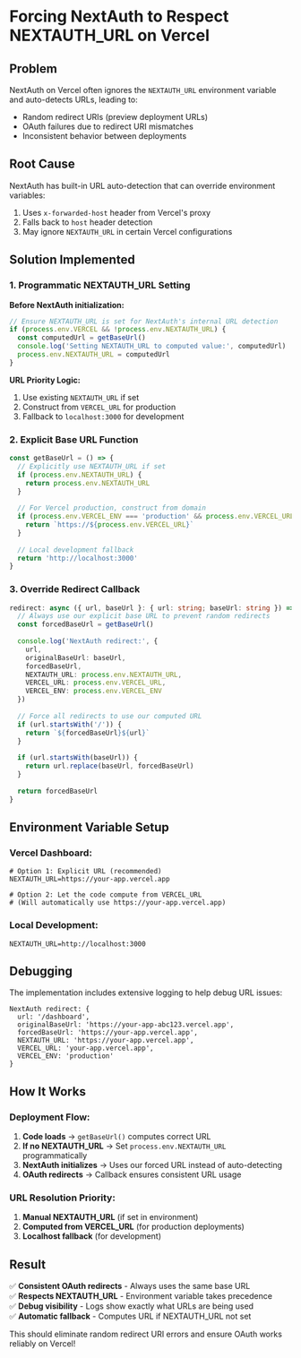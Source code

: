 # Forcing NextAuth to Respect NEXTAUTH_URL on Vercel

## Problem

NextAuth on Vercel often ignores the `NEXTAUTH_URL` environment variable and auto-detects URLs, leading to:
- Random redirect URIs (preview deployment URLs)
- OAuth failures due to redirect URI mismatches
- Inconsistent behavior between deployments

## Root Cause

NextAuth has built-in URL auto-detection that can override environment variables:
1. Uses `x-forwarded-host` header from Vercel's proxy
2. Falls back to `host` header detection
3. May ignore `NEXTAUTH_URL` in certain Vercel configurations

## Solution Implemented

### 1. Programmatic NEXTAUTH_URL Setting

**Before NextAuth initialization:**
```typescript
// Ensure NEXTAUTH_URL is set for NextAuth's internal URL detection
if (process.env.VERCEL && !process.env.NEXTAUTH_URL) {
  const computedUrl = getBaseUrl()
  console.log('Setting NEXTAUTH_URL to computed value:', computedUrl)
  process.env.NEXTAUTH_URL = computedUrl
}
```

**URL Priority Logic:**
1. Use existing `NEXTAUTH_URL` if set
2. Construct from `VERCEL_URL` for production
3. Fallback to `localhost:3000` for development

### 2. Explicit Base URL Function

```typescript
const getBaseUrl = () => {
  // Explicitly use NEXTAUTH_URL if set
  if (process.env.NEXTAUTH_URL) {
    return process.env.NEXTAUTH_URL
  }
  
  // For Vercel production, construct from domain
  if (process.env.VERCEL_ENV === 'production' && process.env.VERCEL_URL) {
    return `https://${process.env.VERCEL_URL}`
  }
  
  // Local development fallback
  return 'http://localhost:3000'
}
```

### 3. Override Redirect Callback

```typescript
redirect: async ({ url, baseUrl }: { url: string; baseUrl: string }) => {
  // Always use our explicit base URL to prevent random redirects
  const forcedBaseUrl = getBaseUrl()
  
  console.log('NextAuth redirect:', { 
    url, 
    originalBaseUrl: baseUrl, 
    forcedBaseUrl,
    NEXTAUTH_URL: process.env.NEXTAUTH_URL,
    VERCEL_URL: process.env.VERCEL_URL,
    VERCEL_ENV: process.env.VERCEL_ENV 
  })
  
  // Force all redirects to use our computed URL
  if (url.startsWith('/')) {
    return `${forcedBaseUrl}${url}`
  }
  
  if (url.startsWith(baseUrl)) {
    return url.replace(baseUrl, forcedBaseUrl)
  }
  
  return forcedBaseUrl
}
```

## Environment Variable Setup

### Vercel Dashboard:
```env
# Option 1: Explicit URL (recommended)
NEXTAUTH_URL=https://your-app.vercel.app

# Option 2: Let the code compute from VERCEL_URL
# (Will automatically use https://your-app.vercel.app)
```

### Local Development:
```env
NEXTAUTH_URL=http://localhost:3000
```

## Debugging

The implementation includes extensive logging to help debug URL issues:

```
NextAuth redirect: {
  url: '/dashboard',
  originalBaseUrl: 'https://your-app-abc123.vercel.app',
  forcedBaseUrl: 'https://your-app.vercel.app',
  NEXTAUTH_URL: 'https://your-app.vercel.app',
  VERCEL_URL: 'your-app.vercel.app',
  VERCEL_ENV: 'production'
}
```

## How It Works

### Deployment Flow:
1. **Code loads** → `getBaseUrl()` computes correct URL
2. **If no NEXTAUTH_URL** → Set `process.env.NEXTAUTH_URL` programmatically  
3. **NextAuth initializes** → Uses our forced URL instead of auto-detecting
4. **OAuth redirects** → Callback ensures consistent URL usage

### URL Resolution Priority:
1. **Manual NEXTAUTH_URL** (if set in environment)
2. **Computed from VERCEL_URL** (for production deployments)
3. **Localhost fallback** (for development)

## Result

✅ **Consistent OAuth redirects** - Always uses the same base URL  
✅ **Respects NEXTAUTH_URL** - Environment variable takes precedence  
✅ **Debug visibility** - Logs show exactly what URLs are being used  
✅ **Automatic fallback** - Computes URL if NEXTAUTH_URL not set  

This should eliminate random redirect URI errors and ensure OAuth works reliably on Vercel!
